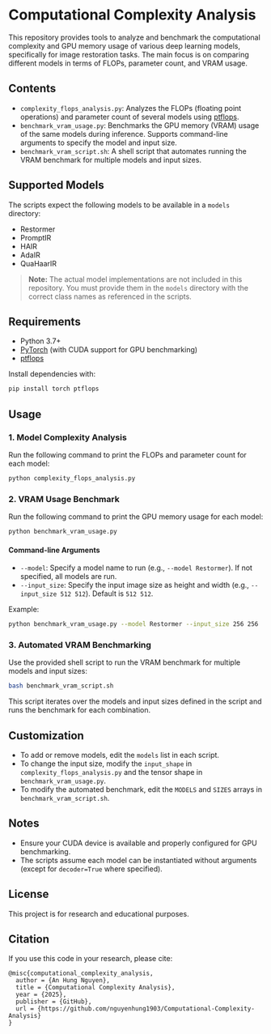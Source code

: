 # Computational Complexity Analysis

This repository provides tools to analyze and benchmark the computational complexity and GPU memory usage of various deep learning models, specifically for image restoration tasks. The main focus is on comparing different models in terms of FLOPs, parameter count, and VRAM usage.

## Contents
- `complexity_flops_analysis.py`: Analyzes the FLOPs (floating point operations) and parameter count of several models using [ptflops](https://github.com/sovrasov/flops-counter.pytorch).
- `benchmark_vram_usage.py`: Benchmarks the GPU memory (VRAM) usage of the same models during inference. Supports command-line arguments to specify the model and input size.
- `benchmark_vram_script.sh`: A shell script that automates running the VRAM benchmark for multiple models and input sizes.

## Supported Models
The scripts expect the following models to be available in a `models` directory:
- Restormer
- PromptIR
- HAIR
- AdaIR
- QuaHaarIR

> **Note:** The actual model implementations are not included in this repository. You must provide them in the `models` directory with the correct class names as referenced in the scripts.

## Requirements
- Python 3.7+
- [PyTorch](https://pytorch.org/) (with CUDA support for GPU benchmarking)
- [ptflops](https://github.com/sovrasov/flops-counter.pytorch)

Install dependencies with:
```bash
pip install torch ptflops
```

## Usage

### 1. Model Complexity Analysis
Run the following command to print the FLOPs and parameter count for each model:
```bash
python complexity_flops_analysis.py
```

### 2. VRAM Usage Benchmark
Run the following command to print the GPU memory usage for each model:
```bash
python benchmark_vram_usage.py
```

#### Command-line Arguments
- `--model`: Specify a model name to run (e.g., `--model Restormer`). If not specified, all models are run.
- `--input_size`: Specify the input image size as height and width (e.g., `--input_size 512 512`). Default is `512 512`.

Example:
```bash
python benchmark_vram_usage.py --model Restormer --input_size 256 256
```

### 3. Automated VRAM Benchmarking
Use the provided shell script to run the VRAM benchmark for multiple models and input sizes:
```bash
bash benchmark_vram_script.sh
```

This script iterates over the models and input sizes defined in the script and runs the benchmark for each combination.

## Customization
- To add or remove models, edit the `models` list in each script.
- To change the input size, modify the `input_shape` in `complexity_flops_analysis.py` and the tensor shape in `benchmark_vram_usage.py`.
- To modify the automated benchmark, edit the `MODELS` and `SIZES` arrays in `benchmark_vram_script.sh`.

## Notes
- Ensure your CUDA device is available and properly configured for GPU benchmarking.
- The scripts assume each model can be instantiated without arguments (except for `decoder=True` where specified).

## License
This project is for research and educational purposes.

## Citation
If you use this code in your research, please cite:
```
@misc{computational_complexity_analysis,
  author = {An Hung Nguyen},
  title = {Computational Complexity Analysis},
  year = {2025},
  publisher = {GitHub},
  url = {https://github.com/nguyenhung1903/Computational-Complexity-Analysis}
}
```
